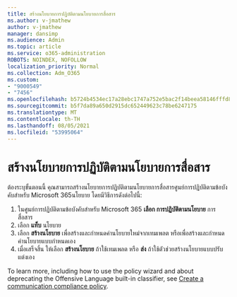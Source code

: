 ```yaml
---
title: สร้างนโยบายการปฏิบัติตามนโยบายการสื่อสาร
ms.author: v-jmathew
author: v-jmathew
manager: dansimp
ms.audience: Admin
ms.topic: article
ms.service: o365-administration
ROBOTS: NOINDEX, NOFOLLOW
localization_priority: Normal
ms.collection: Adm_O365
ms.custom:
- "9000549"
- "7456"
ms.openlocfilehash: b5724b4534ec17a28ebc1747a752e5bac2f14beea58146fffd8f35fad1e07edc
ms.sourcegitcommit: b5f7da89a650d2915dc652449623c78be6247175
ms.translationtype: MT
ms.contentlocale: th-TH
ms.lasthandoff: 08/05/2021
ms.locfileid: "53995064"
---
```

# <a name="create-a-communication-compliance-policy"></a>สร้างนโยบายการปฏิบัติตามนโยบายการสื่อสาร

ต้องระบุขั้นตอนนี้ คุณสามารถสร้างนโยบายการปฏิบัติตามนโยบายการสื่อสารศูนย์การปฏิบัติตามข้อบังคับสําหรับ Microsoft 365นโยบาย โดยมีวิธีการดังต่อไปนี้:

1. ในศูนย์การปฏิบัติตามข้อบังคับสําหรับ Microsoft 365 [](https://go.microsoft.com/fwlink/?linkid=2130502)**เลือก การปฏิบัติตามนโยบาย** การสื่อสาร
2. เลือก **แท็บ** นโยบาย
3. เลือก **สร้างนโยบาย** เพื่อสร้างและกําหนดค่านโยบายใหม่จากเทมเพลต หรือเพื่อสร้างและกําหนดค่านโยบายแบบกําหนดเอง
4. เมื่อเสร็จสิ้น ให้เลือก **สร้างนโยบาย** ถ้าใช้เทมเพลต หรือ **ส่ง** ถ้าใช้ตัวช่วยสร้างนโยบายแบบปรับแต่งเอง

To learn more, including how to use the policy wizard and about deprecating the Offensive Language built-in classifier, see [Create a communication compliance policy](https://go.microsoft.com/fwlink/?linkid=2129079).
